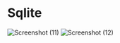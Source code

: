 # Sqlite
![Screenshot (11)](https://user-images.githubusercontent.com/94115128/223077130-7baab2f6-273f-4ad2-91c0-80ed593e96e2.png)
![Screenshot (12)](https://user-images.githubusercontent.com/94115128/223077145-5259b63a-fa97-44bc-8cab-0e2148f79702.png)
